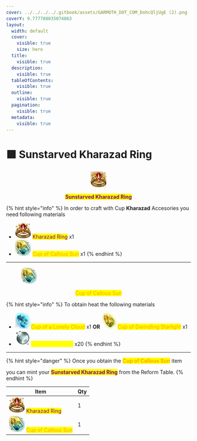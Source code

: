 ```yaml
---
cover: ../../../../.gitbook/assets/GARMOTH_DOT_COM_DohcQljUgE (2).png
coverY: 9.777788035074863
layout:
  width: default
  cover:
    visible: true
    size: hero
  title:
    visible: true
  description:
    visible: true
  tableOfContents:
    visible: true
  outline:
    visible: true
  pagination:
    visible: true
  metadata:
    visible: true
---
```


# 🟪 Sunstarved Kharazad Ring

<p align="center"><img src="../../../../.gitbook/assets/image (165).png" alt=""></p>

<p align="center"><mark style="color:purple;"><strong>Sunstarved Kharazad Ring</strong></mark></p>

{% hint style="info" %}
In order to craft with Cup **Kharazad** Accesories you need following materials

* ![](<../../../../.gitbook/assets/image (167).png>) <mark style="color:purple;">Kharazad Ring</mark> x1
* ![](<../../../../.gitbook/assets/image (168).png>) <mark style="color:orange;">Cup of Callous Sun</mark> x1
{% endhint %}

***

<figure><img src="../../../../.gitbook/assets/image (169).png" alt=""><figcaption></figcaption></figure>

<p align="center"><mark style="color:orange;">Cup of Callous Sun</mark>
</p>

{% hint style="info" %}
To obtain heat the following materials

* ![](<../../../../.gitbook/assets/image (170).png>)<mark style="color:orange;">Cup of a Lonely Cloud</mark> x1    **OR**    ![](<../../../../.gitbook/assets/image (172).png>)<mark style="color:orange;">Cup of Dwindling Starlight</mark> x1
* ![](<../../../../.gitbook/assets/image (171).png>)<mark style="color:yellow;">Essence of Dawn</mark> x20
{% endhint %}

***

{% hint style="danger" %}
Once you obtain the <mark style="color:orange;">**Cup of Callous Sun**</mark> item

you can mint your <mark style="color:purple;">**Sunstarved Kharazad Ring**</mark> from the Reform Table.
{% endhint %}

| Item                                                                                                     | Qty |
| -------------------------------------------------------------------------------------------------------- | --- |
| ![](<../../../../.gitbook/assets/image (167).png>) <mark style="color:purple;">Kharazad Ring</mark>      | 1   |
| ![](<../../../../.gitbook/assets/image (168).png>) <mark style="color:orange;">Cup of Callous Sun</mark> | 1   |

